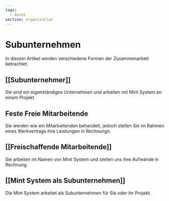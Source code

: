 ```yaml
---
tags:
  - Asset
section: organisation
---
```


# Subunternehmen

In diesem Artikel werden verschiedene Formen der Zusammenarbeit betrachtet.

## [[Subunternehmer]]

Sie sind ein eigenständiges Unternehmen und arbeiten mit Mint System an einem Projekt.

## Feste Freie Mitarbeitende

Sie werden wie ein Mitarbeitenden behandelt, jedoch stellen Sie im Rahmen eines Werkvertrags ihre Leistungen in Rechnungn.

## [[Freischaffende Mitarbeitende]]

Sie arbeiten im Namen von Mint System und stellen uns ihre Aufwände in Rechnung.

## [[Mint System als Subunternehmen]]

Die Mint System arbeitet als Subunternehmen für Sie oder ihr Projekt.
